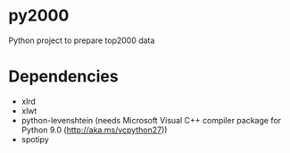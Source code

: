 # py2000
Python project to prepare top2000 data

# Dependencies

- xlrd
- xlwt
- python-levenshtein (needs Microsoft Visual C++ compiler package for Python 9.0 (http://aka.ms/vcpython27))
- spotipy

